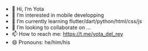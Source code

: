 - 👋 Hi, I’m Yota
- 👀 I’m interested in mobile developping
- 🌱 I’m currently learning flutter/dart/python/html/css/js
- 💞️ I’m looking to collaborate on ...
- 📫 How to reach me: https://t.me/yota_del_rey
- 😄 Pronouns: he/him/his

<!---
ixyota/ixyota is a ✨ special ✨ repository because its `README.md` (this file) appears on your GitHub profile.
You can click the Preview link to take a look at your changes.
--->
